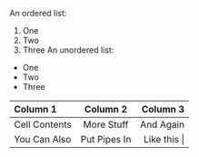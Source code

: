 An ordered list:

1. One
1. Two
1. Three
An unordered list:

* One
* Two
* Three

| Column 1       | Column 2     | Column 3     |
| :------------- | :----------: | -----------: |
|  Cell Contents | More Stuff   | And Again    |
| You Can Also   | Put Pipes In | Like this \| |